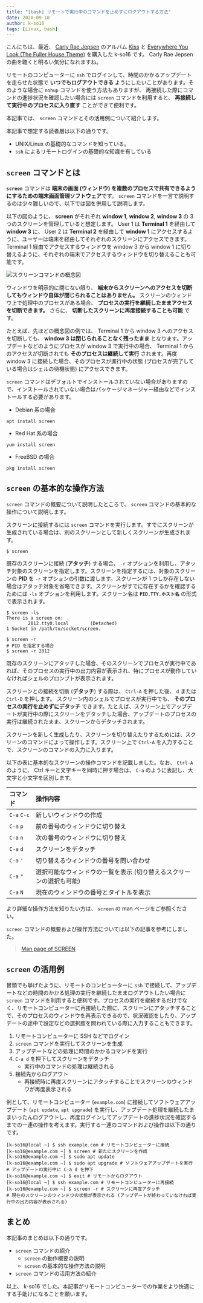 ```yaml
---
title: "[bash] リモートで実行中のコマンドを止めずにログアウトする方法"
date: 2020-09-10
author: k-so16
tags: [Linux, bash]
---
```


こんにちは、最近、 [Carly Rae Jepsen](https://www.carlyraemusic.com/) のアルバム [Kiss](https://www.carlyraemusic.com/music/kiss) と [Everywhere You Look (The Fuller House Theme)](https://www.carlyraemusic.com/music/everywhere-you-look-fuller-house-theme) を購入した k-so16 です。 Carly Rae Jepsen の曲を聴くと明るい気分になれますね。

リモートのコンピューターに `ssh` でログインして、時間のかかるアップデートを走らせた状態で **いつでもログアウトできる** ようにしたいことがあります。そのような場合に `nohup` コマンドを使う方法もありますが、 再接続した際にコマンドの進捗状況を確認したい場合には `screen` コマンドを利用すると、 **再接続して実行中のプロセスに入り直す** ことができて便利です。

本記事では、 `screen` コマンドとその活用例について紹介します。

本記事で想定する読者層は以下の通りです。

- UNIX/Linux の基礎的なコマンドを知っている。
- `ssh` によるリモートログインの基礎的な知識を有している

## `screen` コマンドとは

**`screen`** コマンドは **端末の画面 (ウィンドウ) を複数のプロセスで共有できるようにするための端末画面管理ソフトウェア**です。 `screen` コマンドを一言で説明するのは少々難しいので、以下では図を併用して説明します。

以下の図のように、 **screen** がそれぞれ **window 1**, **window 2**, **window 3** の 3 つのスクリーンを管理していると想定します。 User 1 は **Terminal 1** を経由して **window 3** に、 User 2 は **Terminal 2** を経由して **window 1** にアクセスするように、ユーザーは端末を経由してそれぞれのスクリーンにアクセスできます。 Terminal 1 経由でアクセスするウィンドウを window 3 から window 1 に切り替えるように、それぞれの端末でアクセスするウィンドウを切り替えることも可能です。

![スクリーンコマンドの概念図](images/bash-screen-command-1.png "スクリーンコマンドの概念図")

ウィンドウを明示的に閉じない限り、 **端末からスクリーンへのアクセスを切断してもウィンドウ自体が閉じられることはありません。** スクリーンのウィンドウ上で処理中のプロセスがある場合、 **プロセスの実行を継続したままアクセスを切断できます。** さらに、 **切断したスクリーンに再度接続することも可能** です。

たとえば、先ほどの概念図の例では、 Terminal 1 から window 3 へのアクセスを切断しても、 **window 3 は閉じられることなく残ったまま** となります。アップデートなどのようにプロセスが window 3 で実行中の場合、 Terminal 1 からのアクセスが切断されても **そのプロセスは継続して実行** されます。再度 window 3 に接続した場合、そのプロセスが進行中の状態 (プロセスが完了している場合はシェルの待機状態) にアクセスできます。

`screen` コマンドはデフォルトでインストールされていない場合がありますので、インストールされていない場合はパッケージマネージャー経由などでインストールする必要があります。

- Debian 系の場合

```bash:title=Debian&nbsp;系の&nbsp;OS&nbsp;に&nbsp;screen&nbsp;をインストールするコマンド
apt install screen
```

- Red Hat 系の場合

```bash:title=Red&nbsp;Hat&nbsp;系の&nbsp;OS&nbsp;に&nbsp;screen&nbsp;をインストールするコマンド
yum install screen
```

- FreeBSD の場合

```bash:title=FreeBSD&nbsp;に&nbsp;screen&nbsp;をインストールするコマンド
pkg install screen
```

## `screen` の基本的な操作方法

`screen` コマンドの概要について説明したところで、 `screen` コマンドの基本的な操作について説明します。

スクリーンに接続するには `screen` コマンドを実行します。すでにスクリーンが生成されている場合は、別のスクリーンとして新しくスクリーンが生成されます。

```bash:title=スクリーンを作成するコマンド
$ screen
```

既存のスクリーンに接続 (**アタッチ**) する場合、 `-r` オプションを利用し、アタッチ対象のスクリーンを指定します。スクリーンを指定するには、対象のスクリーンの **PID** を `-r` オプションの引数に渡します。スクリーンが 1 つしか存在しない場合はアタッチ対象を省略できます。スクリーンがすでに存在するかを確認するためには `-ls` オプションを利用します。スクリーン名は **`PID.TTY.ホスト名`** の形式で表示されます。

```bash:title=存在しているスクリーンの確認とスクリーンへアタッチするコマンド
$ screen -ls
There is a screen on:
        2812.tty0.local        (Detached)
1 Socket in /path/to/socket/screen.

$ screen -r
# PID を指定する場合
$ screen -r 2812
```

既存のスクリーンにアタッチした場合、そのスクリーンでプロセスが実行中であれば、そのプロセスの実行中の出力内容が表示され、特にプロセスが動作していなければシェルのプロンプトが表示されます。

スクリーンとの接続を切断 (**デタッチ**) する際は、 `Ctrl-A` を押した後、 `d` または `Ctrl-D` を押します。 スクリーン内のシェルでプロセスが実行中でも、 **そのプロセスの実行を止めずにデタッチ** できます。たとえば、スクリーン上でアップデートが実行中の際にスクリーンをデタッチした場合、アップデートのプロセスの実行は継続されたまま、スクリーンからデタッチされます。

スクリーンを新しく生成したり、スクリーンを切り替えたりするためには、スクリーンのコマンドによって操作します。スクリーン上で `Ctrl-A` を入力することで、スクリーンのコマンドの入力に入ります。

以下の表に基本的なスクリーンの操作コマンドを記載しました。なお、 `Ctrl-A` のように、 Ctrl キーと文字キーを同時に押す場合は、 `C-a` のように表記し、大文字と小文字を区別します。

|コマンド|操作内容|
|:--|:--|
|`C-a` `C-c`|新しいウィンドウの作成|
|`C-a` `p`|前の番号のウィンドウに切り替え|
|`C-a` `n`|次の番号のウィンドウに切り替え|
|`C-a` `d`|スクリーンをデタッチ|
|`C-a` `'`|切り替えるウィンドウの番号を問い合わせ|
|`C-a` `"`|選択可能なウィンドウの一覧を表示 (切り替えるスクリーンの選択も可能)|
|`C-a` `N`|現在のウィンドウの番号とタイトルを表示|

より詳細な操作方法を知りたい方は、 `screen` の man ページをご参照ください。

`screen` コマンドの概要および操作方法については以下の記事を参考にしました。

> [Man page of SCREEN](https://linuxjm.osdn.jp/html/GNU_screen/man1/screen.1.html)

## `screen` の活用例

冒頭でも挙げたように、リモートのコンピューターに `ssh` で接続して、アップデートなどの時間のかかる処理の実行を継続したままログアウトしたい場合に `screen` コマンドを利用すると便利です。プロセスの実行を継続するだけでなく、リモートコンピューターに再接続した際に、スクリーンにアタッチすることで、そのプロセスのウィンドウを再表示できるので、状況確認をしたり、アップデートの途中で設定などの選択肢を問われている際に入力することもできます。

1. リモートコンピューターに SSH などでログイン
1. `screen` コマンドを実行してスクリーンを生成
1. アップデートなどの処理に時間のかかるコマンドを実行
1. `C-a d` を押下してスクリーンをデタッチ
    - 実行中のコマンドの処理は継続される
1. 接続先からログアウト
    - 再接続時に再度スクリーンにアタッチすることでスクリーンのウィンドウが再度表示される

例として、リモートコンピューター (`example.com`) に接続してソフトウェアアップデート (`apt update`, `apt upgrade`) を実行し、アップデート処理を継続したままいったんログアウトし、再度ログインしてアップデートの進捗状況を確認するまでの一連の操作を考えます。実行する一連のコマンドおよび操作は以下の通りです。

```bash:title=screen&nbsp;コマンドの活用例
[k-so16@local ~] $ ssh example.com # リモートコンピューターに接続
[k-so16@example.com ~] $ screen # 新たにスクリーンを作成
[k-so16@example.com ~] $ sudo apt update
[k-so16@example.com ~] $ sudo apt upgrade # ソフトウェアアップデートを実行
# アップデートの実行中に C-a d を押下
[k-so16@example.com ~] $ exit # リモートからログアウト
[k-so16@local ~] $ ssh example.com # リモートコンピューターに再接続
[k-so16@example.com ~] $ screen -r # スクリーンに再度アタッチ
# 現在のスクリーンのウィンドウの状態が表示される (アップデートが終わっていなければ実行中の出力内容が表示される)
```

## まとめ

本記事のまとめは以下の通りです。

- `screen` コマンドの紹介
    - `screen` の動作概要の説明
    - `screen` の基本的な操作方法の説明
- `screen` コマンドの活用方法の紹介

以上、 k-so16 でした。本記事がリモートコンピューターでの作業をより快適にする手助けになることを願います。